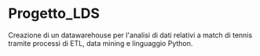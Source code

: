 # Progetto_LDS
Creazione di un datawarehouse per l'analisi di dati relativi a match di tennis tramite processi di ETL, data mining e linguaggio Python.
